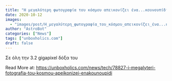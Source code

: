 ```yaml
---
title: "Η μεγαλύτερη φωτογραφία του κόσμου απεικονίζει ένα...κουνουπίδι"
date: 2020-10-12
images:
  - "images/post/Η_μεγαλύτερη_φωτογραφία_του_κόσμου_απεικονίζει_ένα...κουνουπίδι.jpg"
author: "AstroBot"
categories: ["News"]
tags: ["unboxholics.com"]
draft: false
---
```


Σε όλη την 3.2 gigapixel δόξα του

Read More at: https://unboxholics.com/news/tech/78827-i-megalyteri-fotografia-tou-kosmou-apeikonizei-enakounoupidi
